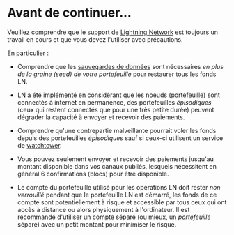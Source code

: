 # Avant de continuer...

Veuillez comprendre que le support de [Lightning Network](https://docs.decred.org/lightning-network/overview/)
est toujours un travail en cours et que vous devez l'utiliser avec précautions.

En particulier :

- Comprendre que les [sauvegardes de données](https://docs.decred.org/lightning-network/backups/) sont nécessaires _en plus de la graine (seed) de votre portefeuille_ pour restaurer tous les fonds LN.

- LN a été implémenté en considérant que les noeuds (portefeuille) sont connectés à internet en permanence, des portefeuilles _épisodiques_ (ceux qui restent connectés que pour une très petite durée) peuvent dégrader la capacité à envoyer et recevoir des paiements.

- Comprendre qu'une contrepartie malveillante pourrait voler les fonds depuis des portefeuilles _épisodiques_ sauf si ceux-ci utilisent un service de [watchtower](https://docs.decred.org/lightning-network/watchtowers/).

- Vous pouvez seulement envoyer et recevoir des paiements jusqu'au montant disponible dans vos canaux publiés, lesquels nécessitent en général 6 confirmations (blocs) pour être disponible.

- Le compte du portefeuille utilisé pour les opérations LN doit rester _non verrouillé_ pendant que le portefeuille LN est démarré, les fonds de ce compte sont potentiellement à risque et accessible par tous ceux qui ont accès à distance ou alors physiquement à l'ordinateur. Il est recommandé d'utiliser un compte séparé (ou mieux, un _portefeuille_ séparé) avec un petit montant pour minimiser le risque.
